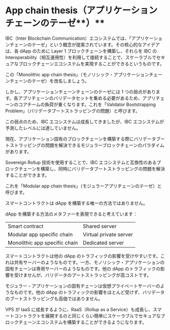 # **App chain thesis（アプリケーションチェーン**のテーゼ**）**

IBC（Inter Blockchain Communication）エコシステムでは、「アプリケーションチェーンのテーゼ」という概念が提案されています。その核心的なアイデアは、各 dApp のために Layer 1 ブロックチェーンを構築し、それらを IBC の Interoperability（相互運用性）を利用して接続することで、スケーラブルでセキュアなブロックチェーンエコシステムを実現することができるというものです。

この「Monolithic app chain thesis」（モノリシック・アプリケーションチェーンチェーンのテーゼ）を改名しましょう。

しかし、アプリケーションチェーンチェーンのテーゼには 1 つの弱点があります。各アプリチェーンのバリデータセットを集める必要があるため、アプリチェーンのコアチームの負荷が重くなります。これを「Validator Bootstrapping Problem」（バリデータブートストラッピングの問題）と呼びます。

この弱点のため、IBC エコシステムは成長してきましたが、IBC エコシステムが予測したレベルには達していません。

現在、アプリケーション固有のブロックチェーンを構築する際にバリデータブートストラッピングの問題を解決できるモジュラーブロックチェーンのパラダイムがあります。

Sovereign Rollup 技術を使用することで、IBC エコシステムと互換性のあるブロックチェーンを構築し、同時にバリデータブートストラッピングの問題を解決することができます。

これを「Modular app chain thesis」（モジュラーアプリチェーンのテーゼ）と呼びます。

スマートコントラクトは dApp を構築する唯一の方法ではありません。

dApp を構築する方法のメタファーを表現できると考えています：

|                               |                        |
| ----------------------------- | ---------------------- |
| Smart contract                | Shared server          |
| Modular app specific chain    | Virtual private server |
| Monolithic app specific chain | Dedicated server       |

スマートコントラクトは他の dApp のトラフィックの影響を受けやすいです。これは共有サーバーのようなものです。一方、モノリシック・アプリケーションの固有チェーンは専用サーバーのようなものです。他の dApp のトラフィックの影響を受けませんが、バリデータのブートストラッピングが高コストです。

モジュラー・アプリケーションの固有チェーンは仮想プライベートサーバーのようなものです。他の dApp のトラフィックの影響をほとんど受けず、バリデータのブートストラッピングも高価ではありません。

VPS が IaaS に成長するように、RaaS（Rollup as a Service）も成長し、スマートコントラクトを展開するのと同じくらい簡単にスケーラブルでセキュアなブロックチェーンエコシステムを構築することができるようになります。
